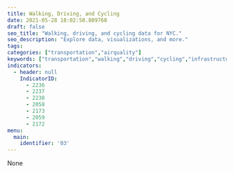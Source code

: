 ```yaml
---
title: Walking, Driving, and Cycling
date: 2021-05-28 18:02:58.809768
draft: false
seo_title: "Walking, driving, and cycling data for NYC."
seo_description: "Explore data, visualizations, and more."
tags: 
categories: ["transportation","airquality"]
keywords: ["transportation","walking","driving","cycling","infrastructure","streets","roads","safety"]
indicators:
  - header: null
    IndicatorID:
      - 2236
      - 2237
      - 2238
      - 2058
      - 2173
      - 2059
      - 2172
menu:
  main:
    identifier: '03'
---
```

 
 None

